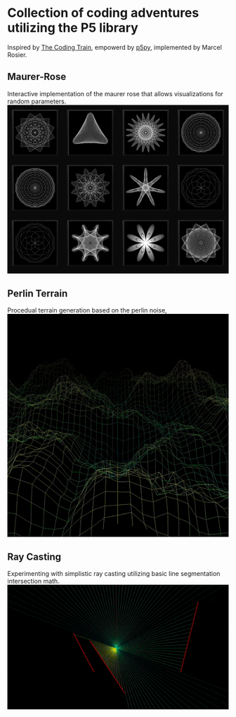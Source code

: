 # Collection of coding adventures utilizing the P5 library

Inspired by [The Coding Train](https://www.youtube.com/c/TheCodingTrain), empowerd by [p5py](https://github.com/p5py/p5), implemented by Marcel Rosier.

## Maurer-Rose
Interactive implementation of the maurer rose that allows visualizations for random parameters.
![gallery image](media/maurer_rose/maurer_gallery.png)
## Perlin Terrain
Procedual terrain generation based on the perlin noise,
![perlin_terrain_gif](media/perlin_terrain/perlin_terrain.gif)
## Ray Casting
Experimenting with simplistic ray casting utilizing basic line segmentation intersection math.
![ray_cast_gif](media/ray_cast/ray_cast.gif)
